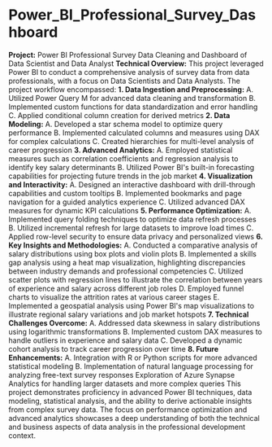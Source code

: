 # Power_BI_Professional_Survey_Dashboard
**Project:** Power BI Professional Survey Data Cleaning and Dashboard of Data Scientist and Data Analyst
**Technical Overview:**
This project leveraged Power BI to conduct a comprehensive analysis of survey data from data professionals, with a focus on Data Scientists and Data Analysts. The project workflow encompassed:
**1. Data Ingestion and Preprocessing:**
A. Utilized Power Query M for advanced data cleaning and transformation
B. Implemented custom functions for data standardization and error handling
C. Applied conditional column creation for derived metrics
**2. Data Modeling:**
A. Developed a star schema model to optimize query performance
B. Implemented calculated columns and measures using DAX for complex calculations
C. Created hierarchies for multi-level analysis of career progression
**3. Advanced Analytics:**
A. Employed statistical measures such as correlation coefficients and regression analysis to identify key salary determinants
B. Utilized Power BI's built-in forecasting capabilities for projecting future trends in the job market
**4. Visualization and Interactivity:**
A. Designed an interactive dashboard with drill-through capabilities and custom tooltips
B. Implemented bookmarks and page navigation for a guided analytics experience
C. Utilized advanced DAX measures for dynamic KPI calculations
**5. Performance Optimization:**
A. Implemented query folding techniques to optimize data refresh processes
B. Utilized incremental refresh for large datasets to improve load times
C. Applied row-level security to ensure data privacy and personalized views
**6. Key Insights and Methodologies:**
A. Conducted a comparative analysis of salary distributions using box plots and violin plots
B. Implemented a skills gap analysis using a heat map visualization, highlighting discrepancies between industry demands and professional competencies
C. Utilized scatter plots with regression lines to illustrate the correlation between years of experience and salary across different job roles
D. Employed funnel charts to visualize the attrition rates at various career stages
E. Implemented a geospatial analysis using Power BI's map visualizations to illustrate regional salary variations and job market hotspots
**7. Technical Challenges Overcome:**
A. Addressed data skewness in salary distributions using logarithmic transformations
B. Implemented custom DAX measures to handle outliers in experience and salary data
C. Developed a dynamic cohort analysis to track career progression over time
**8. Future Enhancements:**
A. Integration with R or Python scripts for more advanced statistical modeling
B. Implementation of natural language processing for analyzing free-text survey responses
Exploration of Azure Synapse Analytics for handling larger datasets and more complex queries
This project demonstrates proficiency in advanced Power BI techniques, data modeling, statistical analysis, and the ability to derive actionable insights from complex survey data. The focus on performance optimization and advanced analytics showcases a deep understanding of both the technical and business aspects of data analysis in the professional development context.
